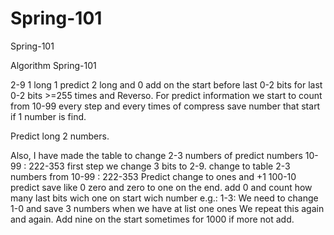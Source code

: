# Spring-101
Spring-101

Algorithm Spring-101

2-9 1 long  1  predict 2 long and 0 add on the start before last 0-2 bits for last 0-2 bits >=255 times and Reverso.
For predict information we start to count from 10-99 every step and every times of compress save number that start if 1 number is find.

Predict long 2 numbers.

Also, I have made the table to change 2-3 numbers of predict numbers 10-99 : 222-353
first step we change 3 bits to 2-9.
change to table 2-3 numbers from 10-99 : 222-353
Predict change to ones and +1 100-10 predict save like 0 zero and zero to one on the end.
add 0 and count how many last bits wich one on start  wich number e.g.: 1-3:
We need to change 1-0 and save 3 numbers when we have at list one ones
We repeat this again and again.
Add nine on the start sometimes for 1000 if more not add.








